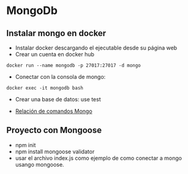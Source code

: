 # MongoDb

## Instalar mongo en docker

- Instalar docker descargando el ejecutable desde su página web
- Crear un cuenta en docker hub

```
docker run --name mongodb -p 27017:27017 -d mongo
```

- Conectar con la consola de mongo:

```
docker exec -it mongodb bash
```

- Crear una base de datos: use test

- [Relación de comandos Mongo](https://geekflare.com/es/mongodb-queries-examples/)

## Proyecto con Mongoose

- npm init
- npm install mongoose validator
- usar el archivo index.js como ejemplo de como conectar a mongo usango mongoose.
